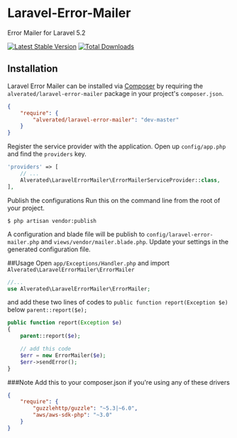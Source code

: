 # Laravel-Error-Mailer
Error Mailer for Laravel 5.2

[![Latest Stable Version](https://poser.pugx.org/alverated/laravel-error-mailer/v/stable.png)](https://packagist.org/packages/alverated/laravel-error-mailer) [![Total Downloads](https://poser.pugx.org/alverated/laravel-error-mailer/downloads.png)](https://packagist.org/packages/alverated/laravel-error-mailer)

## Installation
Laravel Error Mailer can be installed via [Composer](http://getcomposer.org) by requiring the `alverated/laravel-error-mailer` package in your project's `composer.json`.
~~~json
{
    "require": {
        "alverated/laravel-error-mailer": "dev-master"
    }
}
~~~

Register the service provider with the application. Open up `config/app.php` and find the `providers` key.
~~~php
'providers' => [
    // ...
    Alverated\LaravelErrorMailer\ErrorMailerServiceProvider::class,
],
~~~

Publish the configurations
Run this on the command line from the root of your project.
~~~
$ php artisan vendor:publish
~~~
A configuration and blade file will be publish to `config/laravel-error-mailer.php` and `views/vendor/mailer.blade.php`.
Update your settings in the generated configuration file.

##Usage
Open `app/Exceptions/Handler.php` and import `Alverated\LaravelErrorMailer\ErrorMailer`
~~~php
//...
use Alverated\LaravelErrorMailer\ErrorMailer;
~~~
and add these two lines of codes to `public function report(Exception $e)` below `parent::report($e);`

~~~php
public function report(Exception $e)
{
    parent::report($e);

    // add this code
    $err = new ErrorMailer($e);
    $err->sendError();
}
~~~

###Note
Add this to your composer.json if you're using any of these drivers
~~~json
{
    "require": {
        "guzzlehttp/guzzle": "~5.3|~6.0",
        "aws/aws-sdk-php": "~3.0"
    }
}
~~~